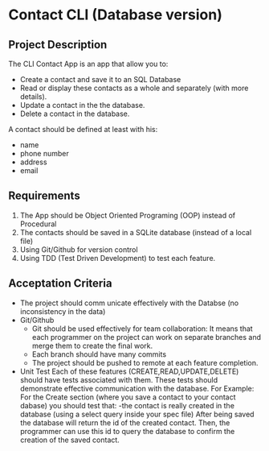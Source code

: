 # Contact CLI (Database version)

## Project Description
The CLI Contact App is an app that allow you to:
- Create a contact and save it to an SQL Database
- Read or display these contacts as a whole and separately (with more details).
- Update a contact in the the database.
- Delete a contact in the database.

A contact should be defined at least with his:
- name
- phone number
- address
- email

## Requirements
1. The App should be Object Oriented Programing (OOP) instead of Procedural
2. The contacts should be saved in a SQLite database (instead of a local file)
3. Using Git/Github for version control
4. Using TDD (Test Driven Development) to test each feature.

## Acceptation Criteria
- The project should comm unicate effectively with the Databse (no inconsistency in the data)
- Git/Github
  - Git should be used effectively for team collaboration:
    It means that each programmer on the project can work on separate branches and merge them 
    to create the final work.
  - Each branch should have many commits
  - The project should be pushed to remote at each feature completion.
- Unit Test
  Each of these features (CREATE,READ,UPDATE,DELETE) should have tests associated with them.
  These tests should demonstrate effective communication with the database. For Example:
  For the Create section (where you save a contact to your contact dabase) you should test that: 
    -the contact is really created in the database (using a select query inside your spec file)
      After being saved the database will return the id of the created contact. Then, the programmer
      can use this id to query the database to confirm the creation of the saved contact.
  
